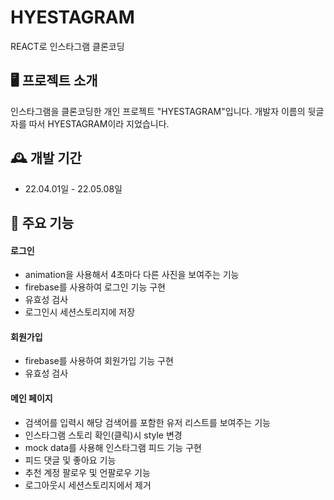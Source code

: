 # HYESTAGRAM

REACT로 인스타그램 클론코딩

## 🖥️ 프로젝트 소개

인스타그램을 클론코딩한 개인 프로젝트 "HYESTAGRAM"입니다.
개발자 이름의 뒷글자를 따서 HYESTAGRAM이라 지었습니다.
<br>

## 🕰️ 개발 기간

- 22.04.01일 - 22.05.08일

## 📌 주요 기능

#### 로그인

- animation을 사용해서 4초마다 다른 사진을 보여주는 기능
- firebase를 사용하여 로그인 기능 구현
- 유효성 검사
- 로그인시 세션스토리지에 저장

#### 회원가입

- firebase를 사용하여 회원가입 기능 구현
- 유효성 검사

#### 메인 페이지

- 검색어를 입력시 해당 검색어를 포함한 유저 리스트를 보여주는 기능
- 인스타그램 스토리 확인(클릭)시 style 변경
- mock data를 사용해 인스타그램 피드 기능 구현
- 피드 댓글 및 좋아요 기능
- 추천 계정 팔로우 및 언팔로우 기능
- 로그아웃시 세션스토리지에서 제거
